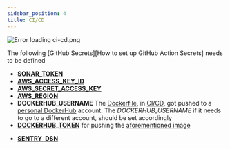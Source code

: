 ```yaml
---
sidebar_position: 4
title: CI/CD
---
```


![Error loading ci-cd.png](./img/ci-cd.png)

The following [GitHub Secrets][How to set up GitHub Action Secrets] needs to be defined

- [**SONAR_TOKEN**](https://sonarcloud.io/project/overview?id=paion-data_astraios)
- [**AWS_ACCESS_KEY_ID**](https://docs.aws.amazon.com/cli/latest/userguide/cli-configure-envvars.html)
- [**AWS_SECRET_ACCESS_KEY**](https://docs.aws.amazon.com/cli/latest/userguide/cli-configure-envvars.html)
- [**AWS_REGION**](https://docs.aws.amazon.com/cli/latest/userguide/cli-configure-envvars.html)
- **DOCKERHUB_USERNAME** The [Dockerfile][astraios Dockerfile], in [CI/CD][astraios CI/CD], got
  pushed to a [personal DockerHub][docker hub] account. The _DOCKERHUB_USERNAME_ if it needs to go to a different
  account, should be set accordingly
- [**DOCKERHUB_TOKEN**](https://docs.docker.com/docker-hub/access-tokens/) for pushing the
  [aforementioned image][astraios Dockerfile]
<!-- markdown-link-check-disable -->

- [**SENTRY_DSN**](sentry)

<!-- markdown-link-check-enable -->

[docker hub]: https://hub.docker.com/r/jack20191124/astraios/

[astraios CI/CD]: https://github.com/paion-data/astraios/blob/master/.github/workflows/ci-cd.yml
[astraios Dockerfile]: https://github.com/paion-data/astraios/blob/master/Dockerfile
